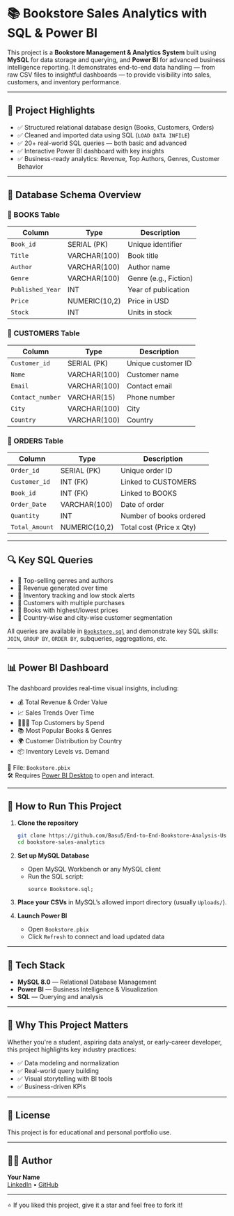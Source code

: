 # 📚 Bookstore Sales Analytics with SQL & Power BI

This project is a **Bookstore Management & Analytics System** built using **MySQL** for data storage and querying, and **Power BI** for advanced business intelligence reporting. It demonstrates end-to-end data handling — from raw CSV files to insightful dashboards — to provide visibility into sales, customers, and inventory performance.


---

## 🚀 Project Highlights

- ✅ Structured relational database design (Books, Customers, Orders)
- ✅ Cleaned and imported data using SQL (`LOAD DATA INFILE`)
- ✅ 20+ real-world SQL queries — both basic and advanced
- ✅ Interactive Power BI dashboard with key insights
- ✅ Business-ready analytics: Revenue, Top Authors, Genres, Customer Behavior

---

## 🧱 Database Schema Overview

### 📘 BOOKS Table
| Column         | Type           | Description               |
|----------------|----------------|---------------------------|
| `Book_id`      | SERIAL (PK)    | Unique identifier         |
| `Title`        | VARCHAR(100)   | Book title                |
| `Author`       | VARCHAR(100)   | Author name               |
| `Genre`        | VARCHAR(100)   | Genre (e.g., Fiction)     |
| `Published_Year` | INT          | Year of publication       |
| `Price`        | NUMERIC(10,2)  | Price in USD              |
| `Stock`        | INT            | Units in stock            |

### 👥 CUSTOMERS Table
| Column          | Type           | Description               |
|-----------------|----------------|---------------------------|
| `Customer_id`   | SERIAL (PK)    | Unique customer ID        |
| `Name`          | VARCHAR(100)   | Customer name             |
| `Email`         | VARCHAR(100)   | Contact email             |
| `Contact_number`| VARCHAR(15)    | Phone number              |
| `City`          | VARCHAR(100)   | City                      |
| `Country`       | VARCHAR(100)   | Country                   |

### 🧾 ORDERS Table
| Column        | Type            | Description                |
|----------------|----------------|----------------------------|
| `Order_id`     | SERIAL (PK)     | Unique order ID            |
| `Customer_id`  | INT (FK)        | Linked to CUSTOMERS        |
| `Book_id`      | INT (FK)        | Linked to BOOKS            |
| `Order_Date`   | VARCHAR(100)    | Date of order              |
| `Quantity`     | INT             | Number of books ordered    |
| `Total_Amount` | NUMERIC(10,2)   | Total cost (Price x Qty)   |

---

## 🔍 Key SQL Queries

- 🔹 Top-selling genres and authors
- 🔹 Revenue generated over time
- 🔹 Inventory tracking and low stock alerts
- 🔹 Customers with multiple purchases
- 🔹 Books with highest/lowest prices
- 🔹 Country-wise and city-wise customer segmentation

All queries are available in [`Bookstore.sql`](https://github.com/Basu5/End-to-End-Bookstore-Analysis-Using-SQL-and-Power-BI/blob/main/Bookstore.sql) and demonstrate key SQL skills: `JOIN`, `GROUP BY`, `ORDER BY`, subqueries, aggregations, etc.

---

## 📊 Power BI Dashboard

The dashboard provides real-time visual insights, including:

- 💰 Total Revenue & Order Value
- 📈 Sales Trends Over Time
- 🧑‍🤝‍🧑 Top Customers by Spend
- 📚 Most Popular Books & Genres
- 🌍 Customer Distribution by Country
- 📦 Inventory Levels vs. Demand

📁 File: `Bookstore.pbix`  
🛠 Requires [Power BI Desktop](https://github.com/Basu5/End-to-End-Bookstore-Analysis-Using-SQL-and-Power-BI/blob/main/Bookstore.pbix) to open and interact.

---

## 📂 How to Run This Project

1. **Clone the repository**
   ```bash
   git clone https://github.com/Basu5/End-to-End-Bookstore-Analysis-Using-SQL-and-Power-BI.git
   cd bookstore-sales-analytics
   ```

2. **Set up MySQL Database**
   - Open MySQL Workbench or any MySQL client
   - Run the SQL script:
     ```
     source Bookstore.sql;
     ```

3. **Place your CSVs** in MySQL’s allowed import directory (usually `Uploads/`).

4. **Launch Power BI**
   - Open `Bookstore.pbix`
   - Click `Refresh` to connect and load updated data

---

## 🧰 Tech Stack

- **MySQL 8.0** — Relational Database Management
- **Power BI** — Business Intelligence & Visualization
- **SQL** — Querying and analysis

---

## 🎯 Why This Project Matters

Whether you're a student, aspiring data analyst, or early-career developer, this project highlights key industry practices:

- ✅ Data modeling and normalization
- ✅ Real-world query building
- ✅ Visual storytelling with BI tools
- ✅ Business-driven KPIs

---



## 📄 License

This project is for educational and personal portfolio use.

---

## 🙋‍♂️ Author

**Your Name**  
[LinkedIn](https://www.linkedin.com/in/basavarajbiradar0/) • [GitHub](https://github.com/Basu5)

---

⭐ If you liked this project, give it a star and feel free to fork it!
